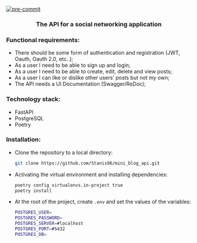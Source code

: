 [![pre-commit](https://img.shields.io/badge/pre--commit-enabled-brightgreen?logo=pre-commit)](https://github.com/pre-commit/pre-commit)

  <h3 align="center">The API for a social networking application</h3>

### Functional requirements:
* There should be some form of authentication and registration (JWT, Oauth, Oauth 2.0, etc..);
* As a user I need to be able to sign up and login;
* As a user I need to be able to create, edit, delete and view posts;
* As a user I can like or dislike other users’ posts but not my own;
* The API needs a UI Documentation (Swagger/ReDoc);

### Technology stack:
* FastAPI
* PostgreSQL
* Poetry

### Installation:
* Clone the repository to a local directory:
  ```sh
  git clone https://github.com/Stanis96/mini_blog_api.git
  ```
* Activating the virtual environment and installing dependencies:
  ```sh
  poetry config virtualenvs.in-project true
  poetry install
  ```
* At the root of the project, create ```.env``` and set the values of the variables:
    ```sh
    POSTGRES_USER=
    POSTGRES_PASSWORD=
    POSTGRES_SERVER=#localhost
    POSTGRES_PORT=#5432
    POSTGRES_DB=
    ```
